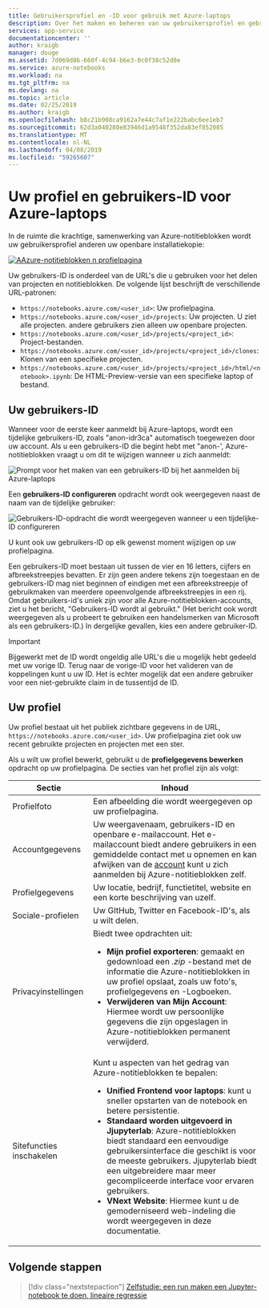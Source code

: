 ```yaml
---
title: Gebruikersprofiel en -ID voor gebruik met Azure-laptops
description: Over het maken en beheren van uw gebruikersprofiel en gebruikers-ID met Azure-Notebooks.
services: app-service
documentationcenter: ''
author: kraigb
manager: douge
ms.assetid: 7d069d86-660f-4c94-b6e3-0c0f38c52d0e
ms.service: azure-notebooks
ms.workload: na
ms.tgt_pltfrm: na
ms.devlang: na
ms.topic: article
ms.date: 02/25/2019
ms.author: kraigb
ms.openlocfilehash: b8c21b908ca9162a7e44c7af1e222babc6ee1eb7
ms.sourcegitcommit: 62d3a040280e83946d1a9548f352da83ef852085
ms.translationtype: MT
ms.contentlocale: nl-NL
ms.lasthandoff: 04/08/2019
ms.locfileid: "59265607"
---
```

# <a name="your-profile-and-user-id-for-azure-notebooks"></a>Uw profiel en gebruikers-ID voor Azure-laptops

In de ruimte die krachtige, samenwerking van Azure-notitieblokken wordt uw gebruikersprofiel anderen uw openbare installatiekopie:

[![AAzure-notitieblokken n profielpagina](media/accounts/profile-page.png)](media/accounts/profile-page.png#lightbox)

Uw gebruikers-ID is onderdeel van de URL's die u gebruiken voor het delen van projecten en notitieblokken. De volgende lijst beschrijft de verschillende URL-patronen:

- `https://notebooks.azure.com/<user_id>`: Uw profielpagina.
- `https://notebooks.azure.com/<user_id>/projects`: Uw projecten. U ziet alle projecten. andere gebruikers zien alleen uw openbare projecten.
- `https://notebooks.azure.com/<user_id>/projects/<project_id>`: Project-bestanden.
- `https://notebooks.azure.com/<user_id>/projects/<project_id>/clones`: Klonen van een specifieke projecten.
- `https://notebooks.azure.com/<user_id>/projects/<project_id>/html/<notebook>.ipynb`: De HTML-Preview-versie van een specifieke laptop of bestand.

## <a name="your-user-id"></a>Uw gebruikers-ID

Wanneer voor de eerste keer aanmeldt bij Azure-laptops, wordt een tijdelijke gebruikers-ID, zoals "anon-idr3ca" automatisch toegewezen door uw account. Als u een gebruikers-ID die begint hebt met "anon-', Azure-notitieblokken vraagt u om dit te wijzigen wanneer u zich aanmeldt:

![Prompt voor het maken van een gebruikers-ID bij het aanmelden bij Azure-laptops](media/accounts/create-user-id.png)

Een **gebruikers-ID configureren** opdracht wordt ook weergegeven naast de naam van de tijdelijke gebruiker:

![Gebruikers-ID-opdracht die wordt weergegeven wanneer u een tijdelijke-ID configureren](media/accounts/configure-user-id-command.png)

U kunt ook uw gebruikers-ID op elk gewenst moment wijzigen op uw profielpagina.

Een gebruikers-ID moet bestaan uit tussen de vier en 16 letters, cijfers en afbreekstreepjes bevatten. Er zijn geen andere tekens zijn toegestaan en de gebruikers-ID mag niet beginnen of eindigen met een afbreekstreepje of gebruikmaken van meerdere opeenvolgende afbreekstreepjes in een rij. Omdat gebruikers-id's uniek zijn voor alle Azure-notitieblokken-accounts, ziet u het bericht, "Gebruikers-ID wordt al gebruikt." (Het bericht ook wordt weergegeven als u probeert te gebruiken een handelsmerken van Microsoft als een gebruikers-ID.) In dergelijke gevallen, kies een andere gebruiker-ID.

> [!Important]
> Bijgewerkt met de ID wordt ongeldig alle URL's die u mogelijk hebt gedeeld met uw vorige ID. Terug naar de vorige-ID voor het valideren van de koppelingen kunt u uw ID. Het is echter mogelijk dat een andere gebruiker voor een niet-gebruikte claim in de tussentijd de ID.

## <a name="your-profile"></a>Uw profiel

Uw profiel bestaat uit het publiek zichtbare gegevens in de URL, `https://notebooks.azure.com/<user_id>`. Uw profielpagina ziet ook uw recent gebruikte projecten en projecten met een ster.

Als u wilt uw profiel bewerkt, gebruikt u de **profielgegevens bewerken** opdracht op uw profielpagina. De secties van het profiel zijn als volgt:

| Sectie | Inhoud |
| --- | --- |
| Profielfoto | Een afbeelding die wordt weergegeven op uw profielpagina. |
| Accountgegevens | Uw weergavenaam, gebruikers-ID en openbare e-mailaccount. Het e-mailaccount biedt andere gebruikers in een gemiddelde contact met u opnemen en kan afwijken van de [account](azure-notebooks-user-account.md) kunt u zich aanmelden bij Azure-notitieblokken zelf. |
| Profielgegevens | Uw locatie, bedrijf, functietitel, website en een korte beschrijving van uzelf. |
| Sociale-profielen | Uw GItHub, Twitter en Facebook-ID's, als u wilt delen. |
| Privacyinstellingen | Biedt twee opdrachten uit:<ul><li>**Mijn profiel exporteren**: gemaakt en gedownload een *.zip* -bestand met de informatie die Azure-notitieblokken in uw profiel opslaat, zoals uw foto's, profielgegevens en -Logboeken.</li><li>**Verwijderen van Mijn Account**: Hiermee wordt uw persoonlijke gegevens die zijn opgeslagen in Azure-notitieblokken permanent verwijderd.</li></ul> |
| Sitefuncties inschakelen | Kunt u aspecten van het gedrag van Azure-notitieblokken te bepalen:<ul><li>**Unified Frontend voor laptops**: kunt u sneller opstarten van de notebook en betere persistentie.</li><li>**Standaard worden uitgevoerd in Jjupyterlab**: Azure-notitieblokken biedt standaard een eenvoudige gebruikersinterface die geschikt is voor de meeste gebruikers. Jjupyterlab biedt een uitgebreidere maar meer gecompliceerde interface voor ervaren gebruikers.</li><li>**VNext Website**: Hiermee kunt u de gemoderniseerd web-indeling die wordt weergegeven in deze documentatie.</li></ul> |

## <a name="next-steps"></a>Volgende stappen  

> [!div class="nextstepaction"]
> [Zelfstudie: een run maken een Jupyter-notebook te doen, lineaire regressie](tutorial-create-run-jupyter-notebook.md)
